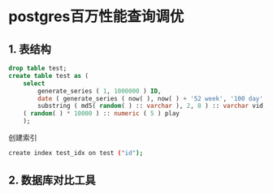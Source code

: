# postgres百万性能查询调优

## 1. 表结构

```sql
drop table test;
create table test as (
	select
		generate_series ( 1, 1000000 ) ID,
		date ( generate_series ( now( ), now( ) + '52 week', '100 day' ) ) create_time,
		substring ( md5( random( ) :: varchar ), 2, 8 ) :: varchar vid,
	( random( ) * 10000 ) :: numeric ( 5 ) play 
	);
```

创建索引
```bash
create index test_idx on test ("id");
```

## 2. 数据库对比工具

